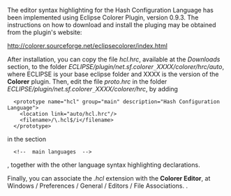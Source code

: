 The editor syntax highlighting for the Hash Configuration Language has been implemented using Eclipse Colorer Plugin, version 0.9.3. The instructions on how to download and install the pluging may be obtained from the plugin's website:

http://colorer.sourceforge.net/eclipsecolorer/index.html

After installation, you can copy the file _hcl.hrc_, available at the _Downloads_ section, to the folder _ECLIPSE/plugin/net.sf.colorer`_`XXXX/colorer/hrc/auto_, where ECLIPSE is your base eclipse folder and XXXX is the version of the **Colorer** plugin. Then, edit the file _proto.hrc_ in the folder _ECLIPSE/plugin/net.sf.colorer`_`XXXX/colorer/hrc_, by adding

```
  <prototype name="hcl" group="main" description="Hash Configuration Language">
    <location link="auto/hcl.hrc"/>
    <filename>/\.hcl$/i</filename>
  </prototype>
```

in the section

```
  <!--  main languages  -->
```

, together with the other language syntax highlighting declarations.

Finally, you can associate the _.hcl_ extension with the **Colorer Editor**, at Windows / Preferences / General / Editors / File Associations.
.